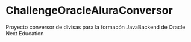 # ChallengeOracleAluraConversor
Proyecto conversor de divisas para la formacón JavaBackend de Oracle Next Education
